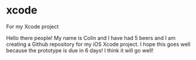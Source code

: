 # xcode
For my Xcode project

Hello there people!
My name is Colin and I have had 5 beers and I am creating a Github repository for my iOS Xcode project. I hope this goes well because the prototype is due in 6 days! I think it will go well!
